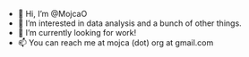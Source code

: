 - 👋 Hi, I’m @MojcaO
- 👀 I’m interested in data analysis and a bunch of other things.
- 🌱 I’m currently looking for work!
- 📫 You can reach me at mojca (dot) org at gmail.com
<!---
MojcaO/MojcaO is a ✨ special ✨ repository because its `README.md` (this file) appears on your GitHub profile.
You can click the Preview link to take a look at your changes.
--->
